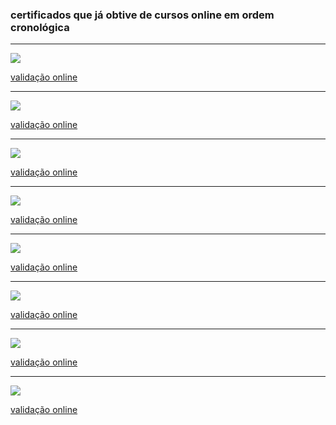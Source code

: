 ### certificados que já obtive de cursos online em ordem cronológica

<hr>

![](https://raw.githubusercontent.com/wesley-cantarino/certificados/master/cpp.jpg)

[validação online](https://www.udemy.com/certificate/UC-1E3RA1XN/)

<hr>

![](https://raw.githubusercontent.com/wesley-cantarino/certificados/master/github_full.png)

[validação online](https://capitalcode.com.br/certificado/2068RU25M)

<hr>

![](https://raw.githubusercontent.com/wesley-cantarino/certificados/master/design_responsivo.jpg)


[validação online](https://www.udemy.com/certificate/UC-TJ7D4TS2/)

<hr>

![](https://raw.githubusercontent.com/wesley-cantarino/certificados/master/programacao_fisica_2018.png)

[validação online](http://codeiot.org.br/certificates/13802e48f1b748a4ace83a3f53ac93c5)

<hr>

![](https://raw.githubusercontent.com/wesley-cantarino/certificados/master/programacao_mobile.png)

[validação online](http://codeiot.org.br/certificates/d3bf3bb0bb7c40cc8322dd0808254d6d)

<hr>

![](https://raw.githubusercontent.com/wesley-cantarino/certificados/master/objetos_conectados.png)

[validação online](http://codeiot.org.br/certificates/885e7587ba6a4a5cbfd074c3dde305da)

<hr>

![](https://raw.githubusercontent.com/wesley-cantarino/certificados/master/programacao_fisica_2017.png)

[validação online](http://codeiot.org.br/certificates/cbcd800a2408466495cf4520fc58f5d8)

<hr>

![](https://raw.githubusercontent.com/wesley-cantarino/certificados/master/iot.png)

[validação online](http://codeiot.org.br/certificates/1ea67221115744799cbfe912a223d071)
